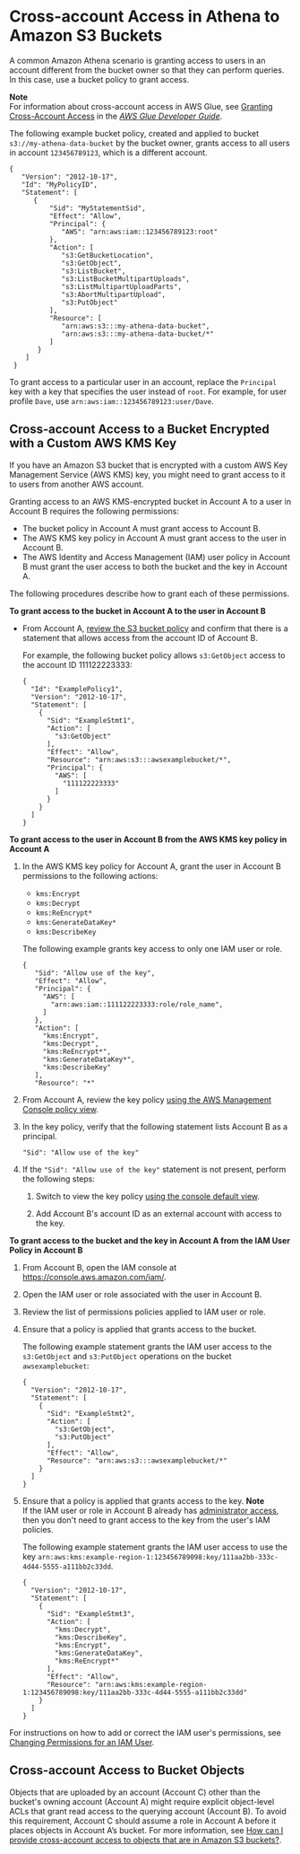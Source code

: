 # Cross\-account Access in Athena to Amazon S3 Buckets<a name="cross-account-permissions"></a>

A common Amazon Athena scenario is granting access to users in an account different from the bucket owner so that they can perform queries\. In this case, use a bucket policy to grant access\.

**Note**  
 For information about cross\-account access in AWS Glue, see [Granting Cross\-Account Access](https://docs.aws.amazon.com/glue/latest/dg/cross-account-access.html) in the *[AWS Glue Developer Guide](https://docs.aws.amazon.com/glue/latest/dg/)*\.

The following example bucket policy, created and applied to bucket `s3://my-athena-data-bucket` by the bucket owner, grants access to all users in account `123456789123`, which is a different account\.

```
{
   "Version": "2012-10-17",
   "Id": "MyPolicyID",
   "Statement": [
      {
          "Sid": "MyStatementSid",
          "Effect": "Allow",
          "Principal": {
             "AWS": "arn:aws:iam::123456789123:root"
          },
          "Action": [
             "s3:GetBucketLocation",
             "s3:GetObject",
             "s3:ListBucket",
             "s3:ListBucketMultipartUploads",
             "s3:ListMultipartUploadParts",
             "s3:AbortMultipartUpload",
             "s3:PutObject"
          ],
          "Resource": [
             "arn:aws:s3:::my-athena-data-bucket",
             "arn:aws:s3:::my-athena-data-bucket/*"
          ]
       }
    ]
 }
```

To grant access to a particular user in an account, replace the `Principal` key with a key that specifies the user instead of `root`\. For example, for user profile `Dave`, use `arn:aws:iam::123456789123:user/Dave`\.

## Cross\-account Access to a Bucket Encrypted with a Custom AWS KMS Key<a name="cross-account-permissions-kms"></a>

If you have an Amazon S3 bucket that is encrypted with a custom AWS Key Management Service \(AWS KMS\) key, you might need to grant access to it to users from another AWS account\.

Granting access to an AWS KMS\-encrypted bucket in Account A to a user in Account B requires the following permissions:
+ The bucket policy in Account A must grant access to Account B\.
+ The AWS KMS key policy in Account A must grant access to the user in Account B\.
+ The AWS Identity and Access Management \(IAM\) user policy in Account B must grant the user access to both the bucket and the key in Account A\.

The following procedures describe how to grant each of these permissions\.

**To grant access to the bucket in Account A to the user in Account B**
+ From Account A, [review the S3 bucket policy](https://docs.aws.amazon.com/AmazonS3/latest/user-guide/add-bucket-policy.html) and confirm that there is a statement that allows access from the account ID of Account B\.

  For example, the following bucket policy allows `s3:GetObject` access to the account ID 111122223333:

  ```
  {
    "Id": "ExamplePolicy1",
    "Version": "2012-10-17",
    "Statement": [
      {
        "Sid": "ExampleStmt1",
        "Action": [
          "s3:GetObject"
        ],
        "Effect": "Allow",
        "Resource": "arn:aws:s3:::awsexamplebucket/*",
        "Principal": {
          "AWS": [
            "111122223333"
          ]
        }
      }
    ]
  }
  ```

**To grant access to the user in Account B from the AWS KMS key policy in Account A**

1. In the AWS KMS key policy for Account A, grant the user in Account B permissions to the following actions:
   +  `kms:Encrypt` 
   +  `kms:Decrypt` 
   +  `kms:ReEncrypt*` 
   +  `kms:GenerateDataKey*` 
   +  `kms:DescribeKey` 

   The following example grants key access to only one IAM user or role\.

   ```
   {
      "Sid": "Allow use of the key",
      "Effect": "Allow",
      "Principal": {
        "AWS": [
          "arn:aws:iam::111122223333:role/role_name",
        ]
      },
      "Action": [
        "kms:Encrypt",
        "kms:Decrypt",
        "kms:ReEncrypt*",
        "kms:GenerateDataKey*",
        "kms:DescribeKey"
      ],
      "Resource": "*"
   ```

1. From Account A, review the key policy [using the AWS Management Console policy view](https://docs.aws.amazon.com/kms/latest/developerguide/key-policy-modifying.html#key-policy-modifying-how-to-console-policy-view)\.

1. In the key policy, verify that the following statement lists Account B as a principal\.

   ```
   "Sid": "Allow use of the key" 
   ```

1. If the `"Sid": "Allow use of the key"` statement is not present, perform the following steps:

   1. Switch to view the key policy [using the console default view](https://docs.aws.amazon.com/kms/latest/developerguide/key-policy-modifying.html#key-policy-modifying-how-to-console-default-view)\. 

   1.  Add Account B's account ID as an external account with access to the key\.

**To grant access to the bucket and the key in Account A from the IAM User Policy in Account B**

1. From Account B, open the IAM console at [https://console\.aws\.amazon\.com/iam/](https://console.aws.amazon.com/iam/)\.

1. Open the IAM user or role associated with the user in Account B\.

1. Review the list of permissions policies applied to IAM user or role\.

1. Ensure that a policy is applied that grants access to the bucket\.

   The following example statement grants the IAM user access to the `s3:GetObject` and `s3:PutObject` operations on the bucket `awsexamplebucket`:

   ```
   {
     "Version": "2012-10-17",
     "Statement": [
       {
         "Sid": "ExampleStmt2",
         "Action": [
           "s3:GetObject",
           "s3:PutObject"
         ],
         "Effect": "Allow",
         "Resource": "arn:aws:s3:::awsexamplebucket/*"
       }
     ]
   }
   ```

1. Ensure that a policy is applied that grants access to the key\.
**Note**  
If the IAM user or role in Account B already has [administrator access](https://docs.aws.amazon.com/IAM/latest/UserGuide/getting-started_create-admin-group.html), then you don't need to grant access to the key from the user's IAM policies\.

   The following example statement grants the IAM user access to use the key `arn:aws:kms:example-region-1:123456789098:key/111aa2bb-333c-4d44-5555-a111bb2c33dd`\.

   ```
   {
     "Version": "2012-10-17",
     "Statement": [
       {
         "Sid": "ExampleStmt3",
         "Action": [
           "kms:Decrypt",
           "kms:DescribeKey",
           "kms:Encrypt",
           "kms:GenerateDataKey",
           "kms:ReEncrypt*"
         ],
         "Effect": "Allow",
         "Resource": "arn:aws:kms:example-region-1:123456789098:key/111aa2bb-333c-4d44-5555-a111bb2c33dd"
       }
     ]
   }
   ```

For instructions on how to add or correct the IAM user's permissions, see [Changing Permissions for an IAM User](https://docs.aws.amazon.com/IAM/latest/UserGuide/id_users_change-permissions.html)\.

## Cross\-account Access to Bucket Objects<a name="cross-account-permissions-objects"></a>

Objects that are uploaded by an account \(Account C\) other than the bucket's owning account \(Account A\) might require explicit object\-level ACLs that grant read access to the querying account \(Account B\)\. To avoid this requirement, Account C should assume a role in Account A before it places objects in Account A’s bucket\. For more information, see [How can I provide cross\-account access to objects that are in Amazon S3 buckets?](https://aws.amazon.com/premiumsupport/knowledge-center/cross-account-access-s3/)\.